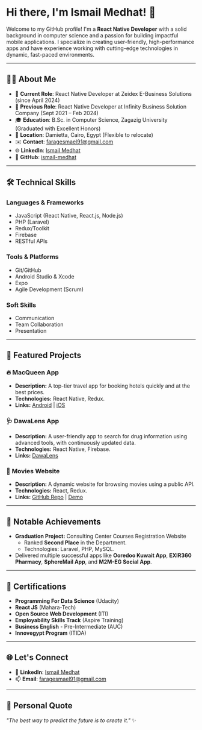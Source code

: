 # Hi there, I'm Ismail Medhat! 👋

Welcome to my GitHub profile! I'm a **React Native Developer** with a solid background in computer science and a passion for building impactful mobile applications. I specialize in creating user-friendly, high-performance apps and have experience working with cutting-edge technologies in dynamic, fast-paced environments.

---

## 👨‍💻 About Me

- 🏢 **Current Role**: React Native Developer at Zeidex E-Business Solutions (since April 2024)
- 🌟 **Previous Role**: React Native Developer at Infinity Business Solution Company (Sept 2021 – Feb 2024)
- 🎓 **Education**: B.Sc. in Computer Science, Zagazig University (Graduated with Excellent Honors)
- 📍 **Location**: Damietta, Cairo, Egypt (Flexible to relocate)
- ✉️ **Contact**: faragesmael91@gmail.com
- 🌐 **LinkedIn**: [Ismail Medhat](https://www.linkedin.com/in/esmael-medhat-4991201a2/)
- 🐙 **GitHub**: [ismail-medhat](https://github.com/ismail-medhat)

---

## 🛠️ Technical Skills

### **Languages & Frameworks**
- JavaScript (React Native, React.js, Node.js)
- PHP (Laravel)
- Redux/Toolkit
- Firebase
- RESTful APIs

### **Tools & Platforms**
- Git/GitHub
- Android Studio & Xcode
- Expo
- Agile Development (Scrum)

### **Soft Skills**
- Communication
- Team Collaboration
- Presentation

---

## 📱 Featured Projects

### 🔥 **MacQueen App**
- **Description:** A top-tier travel app for booking hotels quickly and at the best prices.
- **Technologies:** React Native, Redux.
- **Links:** [Android](https://play.google.com/store/apps/details?id=com.zeidex.macqueen) | [iOS](https://apps.apple.com/sa/app/macqueen/id1495088277)

### 🩺 **DawaLens App**
- **Description:** A user-friendly app to search for drug information using advanced tools, with continuously updated data.
- **Technologies:** React Native, Firebase.
- **Links:** [DawaLens](https://play.google.com/store/apps/details?id=com.dawalens)

### 🎥 **Movies Website**
- **Description:** A dynamic website for browsing movies using a public API.
- **Technologies:** React, Redux.
- **Links:** [GitHub Repo](https://github.com/ismail-medhat/Movies-Website) | [Demo](https://eloquent-florentine-024c8e.netlify.app/)

---

## 🌟 Notable Achievements
- **Graduation Project:** Consulting Center Courses Registration Website
  - Ranked **Second Place** in the Department.
  - Technologies: Laravel, PHP, MySQL.
- Delivered multiple successful apps like **Ooredoo Kuwait App**, **EXIR360 Pharmacy**, **SphereMail App**, and **M2M-EG Social App**.

---

## 📜 Certifications

- **Programming For Data Science** (Udacity)
- **React JS** (Mahara-Tech)
- **Open Source Web Development** (ITI)
- **Employability Skills Track** (Aspire Training)
- **Business English** - Pre-Intermediate (AUC)
- **Innovegypt Program** (ITIDA)

---

## 🌐 Let's Connect

- 💼 **LinkedIn**: [Ismail Medhat](https://www.linkedin.com/in/esmael-medhat-4991201a2/)
- 📫 **Email**: faragesmael91@gmail.com

---

## 📝 Personal Quote

_"The best way to predict the future is to create it."_ ✨

